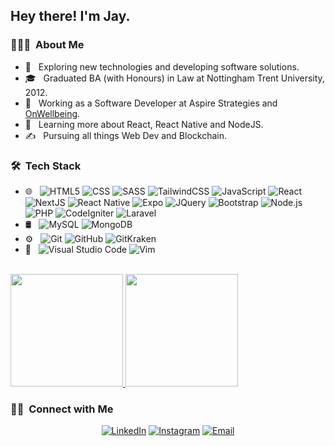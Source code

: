 <h2> Hey there! I'm Jay.</h2>

<h3> 👨🏻‍💻 &nbsp;About Me </h3>

- 🤔 &nbsp; Exploring new technologies and developing software solutions.
- 🎓 &nbsp; Graduated BA (with Honours) in Law at Nottingham Trent University, 2012.
- 💼 &nbsp; Working as a Software Developer at Aspire Strategies and <a href="https://onwellbeing.com/" target="_blank">OnWellbeing</a>.
- 🌱 &nbsp; Learning more about React, React Native and NodeJS.
- ✍️ &nbsp; Pursuing all things Web Dev and Blockchain.

<h3> 🛠 &nbsp;Tech Stack</h3>

- 🌐 &nbsp;
  ![HTML5](https://img.shields.io/badge/-HTML5-333333?style=flat&logo=HTML5)
  ![CSS](https://img.shields.io/badge/-CSS-333333?style=flat&logo=CSS3&logoColor=1572B6)
  ![SASS](https://img.shields.io/badge/-SASS-333333?style=flat&logo=SASS)
  ![TailwindCSS](https://img.shields.io/badge/-TailwindCSS-333333?style=flat&logo=TailwindCSS)
  ![JavaScript](https://img.shields.io/badge/-JavaScript-333333?style=flat&logo=javascript)
  ![React](https://img.shields.io/badge/-React-333333?style=flat&logo=react)
  ![NextJS](https://img.shields.io/badge/-NextJS-333333?style=flat&logo=nextdotjs)
  ![React Native](https://img.shields.io/badge/-React_Native-333333?style=flat&logo=react)
  ![Expo](https://img.shields.io/badge/-Expo-333333?style=flat&logo=expo)
  ![JQuery](https://img.shields.io/badge/-JQuery-333333?style=flat&logo=jquery)
  ![Bootstrap](https://img.shields.io/badge/-Bootstrap-333333?style=flat&logo=bootstrap&logoColor=563D7C)
  ![Node.js](https://img.shields.io/badge/-Node.js-333333?style=flat&logo=node.js)
  ![PHP](https://img.shields.io/badge/-PHP-333333?style=flat&logo=php)
  ![CodeIgniter](https://img.shields.io/badge/-CodeIgniter-333333?style=flat&logo=codeigniter)
  ![Laravel](https://img.shields.io/badge/-Laravel-333333?style=flat&logo=laravel)
- 🛢 &nbsp;
  ![MySQL](https://img.shields.io/badge/-MySQL-333333?style=flat&logo=mysql)
  ![MongoDB](https://img.shields.io/badge/-MongoDB-333333?style=flat&logo=mongodb)
- ⚙️ &nbsp;
  ![Git](https://img.shields.io/badge/-Git-333333?style=flat&logo=git)
  ![GitHub](https://img.shields.io/badge/-GitHub-333333?style=flat&logo=github)
  ![GitKraken](https://img.shields.io/badge/-GitKraken-333333?style=flat&logo=gitkraken)
- 🔧 &nbsp;
  ![Visual Studio Code](https://img.shields.io/badge/-Visual%20Studio%20Code-333333?style=flat&logo=visual-studio-code&logoColor=007ACC)
  ![Vim](https://img.shields.io/badge/-Vim-333333?style=flat&logo=vim)

<br/>

<a href="https://github.com/dunnja">
  <img height="180em" src="https://github-readme-stats-jays-projects-827e41cc.vercel.app/api?username=dunnja&theme=dark&show_icons=true" />
</a>
<a href="https://github.com/dunnja">
  <img height="180em" src="https://github-readme-stats-jays-projects-827e41cc.vercel.app/api/top-langs/?username=dunnja&theme=dark&layout=compact" />
</a>

<br/>

<h3> 🤝🏻 &nbsp;Connect with Me </h3>

<p align="center">
<a href="https://www.linkedin.com/in/jay-dunn-15a023189/"><img alt="LinkedIn" src="https://img.shields.io/badge/LinkedIn-Jay%20Dunn-blue?style=flat-square&logo=linkedin"></a>
<a href="https://www.instagram.com/antagonistical/"><img alt="Instagram" src="https://img.shields.io/badge/Instagram-Antagonistical-blue?style=flat-square&logo=instagram"></a>
<a href="mailto:jay--dunn@hotmail.com"><img alt="Email" src="https://img.shields.io/badge/Email-jay--dunn@hotmail.com-blue?style=flat-square&logo=gmail"></a>
</p>
